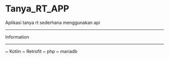 # Tanya_RT_APP
Aplikasi tanya rt sederhana menggunakan api

***********************
Information
***********************
~ Kotlin
~ Retrofit
~ php
~ mariadb
